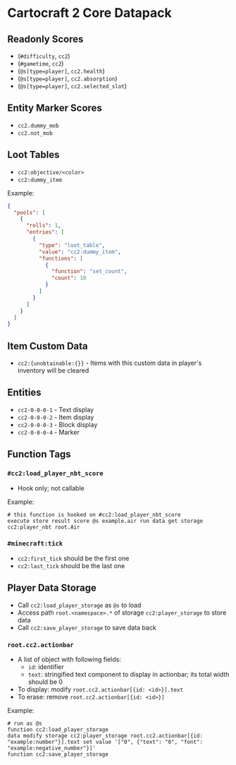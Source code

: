 # Cartocraft 2 Core Datapack

## Readonly Scores

- \(`#difficulty`, `cc2`\)
- \(`#gametime`, `cc2`\)
- \(`@s[type=player]`, `cc2.health`\)
- \(`@s[type=player]`, `cc2.absorption`\)
- \(`@s[type=player]`, `cc2.selected_slot`\)

## Entity Marker Scores

- `cc2.dummy_mob`
- `cc2.not_mob`

## Loot Tables

- `cc2:objective/<color>`
- `cc2:dummy_item`

Example:

```json
{
  "pools": [
    {
      "rolls": 1,
      "entries": [
        {
          "type": "loot_table",
          "value": "cc2:dummy_item",
          "functions": [
            {
              "function": "set_count",
              "count": 10
            }
          ]
        }
      ]
    }
  ]
}
```

## Item Custom Data

- `cc2:{unobtainable:{}}` - Items with this custom data in player's inventory will be cleared

## Entities

- `cc2-0-0-0-1` - Text display
- `cc2-0-0-0-2` - Item display
- `cc2-0-0-0-3` - Block display
- `cc2-0-0-0-4` - Marker

## Function Tags

### `#cc2:load_player_nbt_score`

- Hook only; not callable

Example:
```mcfunction
# this function is hooked on #cc2:load_player_nbt_score
execute store result score @s example.air run data get storage cc2:player_nbt root.Air
```

### `#minecraft:tick`

- `cc2:first_tick` should be the first one
- `cc2:last_tick` should be the last one

## Player Data Storage

- Call `cc2:load_player_storage` as `@s` to load
- Access path `root.<namespace>.*` of storage `cc2:player_storage` to store data
- Call `cc2:save_player_storage` to save data back

### `root.cc2.actionbar`

- A list of object with following fields:
  - `id`: identifier
  - `text`: stringified text component to display in actionbar; its total width should be 0
- To display: modify `root.cc2.actionbar[{id: <id>}].text`
- To erase: remove `root.cc2.actionbar[{id: <id>}]`

Example:
```mcfunction
# run as @s
function cc2:load_player_storage
data modify storage cc2:player_storage root.cc2.actionbar[{id: "example:number"}].text set value '["0", {"text": "0", "font": "example:negative_number"}]'
function cc2:save_player_storage
```
